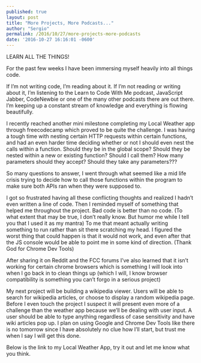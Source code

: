 ```yaml
---
published: true
layout: post
title: "More Projects, More Podcasts..."
author: "Sergio"
permalink: /2016/10/27/more-projects-more-podcasts
date: '2016-10-27 16:16:01 -0600'
---
```


LEARN ALL THE THINGS!

For the past few weeks I have been immersing myself heavily into all things code.

If I’m not writing code, I’m reading about it. If I’m not reading or writing about it, I’m listening to the Learn to Code With Me podcast, JavaScript Jabber, CodeNewbie or one of the many other podcasts there are out there. I’m keeping up a constant stream of knowledge and everything is flowing beautifully.

I recently reached another mini milestone completing my Local Weather app through freecodecamp which proved to be quite the challenge.  I was having a tough time with nesting certain HTTP requests within certain functions, and had an even harder time deciding whether or not I should even nest the calls within a function. Should they be in the global scope? Should they be nested within a new or existing function? Should I call them? How many parameters should they accept? Should they take any parameters???

So many questions to answer, I went through what seemed like a mid life crisis trying to decide how to call those functions  within the program to make sure both APIs ran when they were supposed to.

I got so frustrated having all these conflicting thoughts and realized I hadn’t even written a line of code. Then I reminded myself of something that helped me throughout the project. Bad code is better than no code. (To what extent that may be true, I don’t really know. But humor me while I tell you that I used it as my mantra) To me that meant actually writing something to run rather than sit there scratching my head. I figured the worst thing that could happen is that it would not work, and even after that the JS console would be able to point me in some kind of direction. (Thank God for Chrome Dev Tools)

After sharing it on Reddit and the FCC forums I’ve also learned that it isn’t working for certain chrome browsers which is something I will look into when I go back in to clean things up (which I will, I know browser compatibility is something you can’t forgo in a serious project)

My next project will be building a wikipedia viewer. Users will be able to search for wikipedia articles, or choose to display a random wikipedia page. Before I even touch the project I suspect it will present even more of a challenge than the weather app because we’ll be dealing with user input. A user should be able to type anything regardless of case sensitivity and have wiki articles pop up. I plan on using Google and Chrome Dev Tools like there is no tomorrow since I have absolutely no clue how I’ll start, but trust me when I say I will get this done.

Below is the link to my Local Weather App, try it out and let me know what you think.
